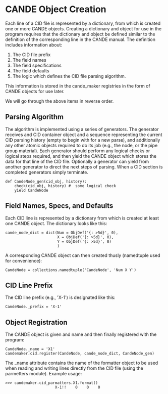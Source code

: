CANDE Object Creation
=====================

Each line of a CID file is represented by a dictionary, from which is created one or more CANDE objects. Creating a dictionary and object for use in the program requires that the dictionary and object be defined similar to the definition of the corresponding line in the CANDE manual. The definition includes information about: 

1. The CID file prefix
2. The field names
3. The field specifications
3. The field defaults
4. The logic which defines the CID file parsing algorithm. 

This information is stored in the cande_maker registries in the form of CANDE objects for use later. 

We will go through the above items in reverse order. 

Parsing Algorithm
-----------------

The algorithm is implemented using a series of generators. The generator receives and CID container object and a sequence representing the current CID parsing history (empty to begin with for a new parse), and additionally any other atomic objects required to do its job (e.g., the node, or the pipe group material). Each generator should perform any logical checks or logical steps required, and then yield the CANDE object which stores the data for that line of the CID file. Optionally a generator can yield from another generator to direct the next steps of parsing. When a CID section is completed generators simply terminate. 

    def CandeNode_gen(cid_obj, history):
        check(cid_obj, history) #  some logical check
        yield CandeNode

Field Names, Specs, and Defaults
--------------------------------

Each CID line is represented by a dictionary from which is created at least one CANDE object. The dictionary looks like this: 

    cande_node_dict = dict(Num = ObjDef('{: >5d}', 0),
                           X = ObjDef('{: >5d}', 0),
                           Y = ObjDef('{: >5d}', 0)
                           )

A corresponding CANDE object can then created thusly (namedtuple used for convenience):

    CandeNode = collections.namedtuple('CandeNode', 'Num X Y')
    
CID Line Prefix
---------------

The CID line prefix (e.g., 'X-1') is designated like this:

    CandeNode._prefix = 'X-1'

Object Registration
-------------------

The CANDE object is given and name and then finally registered with the program:

    CandeNode._name = 'X1'
    candemaker.cid.register(CandeNode, cande_node_dict, CandeNode_gen)

The _name attribute contains the name of the formatter object to be used when reading and writing lines directly from the CID file (using the parmetters module). Example usage: 

    >>> candemaker.cid_parmatters.X1.format()
                          X-1!!    0    0    0